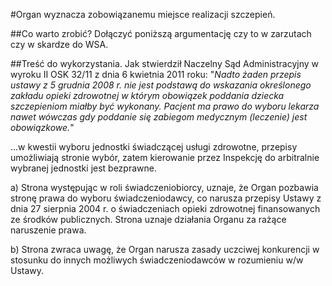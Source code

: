 #Organ wyznacza zobowiązanemu miejsce realizacji szczepień.

##Co warto zrobić?
Dołączyć poniższą argumentację czy to w zarzutach czy w skardze do WSA.

##Treść do wykorzystania.
Jak stwierdził Naczelny Sąd Administracyjny w wyroku II OSK 32/11 z dnia 6 kwietnia 2011 roku: "*Nadto żaden przepis ustawy z 5 grudnia 2008 r. nie jest podstawą do wskazania określonego zakładu opieki zdrowotnej w którym obowiązek poddania dziecka szczepieniom miałby być wykonany. Pacjent ma prawo do wyboru lekarza nawet wówczas gdy poddanie się zabiegom medycznym (leczenie) jest obowiązkowe.*" 

...w kwestii wyboru jednostki świadczącej usługi zdrowotne, przepisy umożliwiają stronie wybór, zatem kierowanie przez Inspekcję do arbitralnie wybranej jednostki jest bezprawne. 

a) Strona występując w roli świadczeniobiorcy, uznaje, że Organ pozbawia stronę prawa do wyboru świadczeniodawcy, co narusza przepisy Ustawy z dnia 27 sierpnia 2004 r. o świadczeniach opieki zdrowotnej finansowanych ze środków publicznych. Strona uznaje działania Organu za rażące naruszenie prawa. 

b) Strona zwraca uwagę, że Organ narusza zasady uczciwej konkurencji w stosunku do innych możliwych świadczeniodawców w rozumieniu w/w Ustawy.
